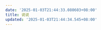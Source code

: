 ```yaml
---
date: '2025-01-03T21:44:33.080603+08:00'
title: 说说
updated: '2025-01-03T21:44:34.545+08:00'
---
```

<div id="qexot"></div>
<script src="https://cdn.jsdelivr.net/npm/qexo-static@1.6.0/hexo/talks.js"></script>
<link rel="stylesheet" href="https://cdn.jsdelivr.net/npm/qexo-static@1.6.0/hexo/talks.css">
<script>
  showQexoTalks("qexot", "https://qexo.kaoqy.me", 5);
</script>
